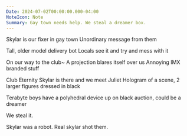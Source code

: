 ```yaml
---
Date: 2024-07-02T00:00:00.000-04:00
NoteIcon: Note
Summary: Gay town needs help. We steal a dreamer box.
---
```

Skylar is our fixer in gay town
Unordinary message from them

Tall, older model delivery bot
Locals see it and try and mess with it

On our way to the club~
A projection blares itself over us
Annoying
IMX branded stuff

Club Eternity
Skylar is there and we meet Juliet
Hologram of a scene, 2 larger figures dressed in black

Terabyte boys have a polyhedral device up on black auction, could be a dreamer

We steal it. 

Skylar was a robot.
Real skylar shot them.